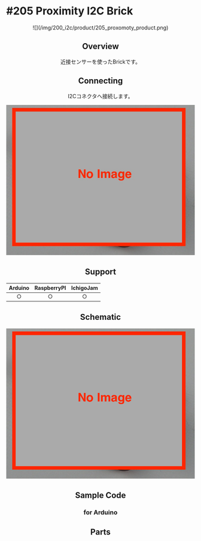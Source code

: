 # #205 Proximity I2C Brick

<center>![](/img/200_i2c/product/205_proxomoty_product.png)
<!--COLORME-->

## Overview
近接センサーを使ったBrickです。

## Connecting
I2Cコネクタへ接続します。

![](/img/200_i2c/connect/205.jpg)

## Support
|Arduino|RaspberryPI|IchigoJam|
|:--:|:--:|:--:|
|○|○|○|

## Schematic
![](/img/200_i2c/schematic/205_proxomoty_schematic.png)

## Sample Code
### for Arduino

## Parts
